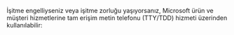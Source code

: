 İşitme engelliyseniz veya işitme zorluğu yaşıyorsanız, Microsoft ürün ve müşteri hizmetlerine tam erişim metin telefonu (TTY/TDD) hizmeti üzerinden kullanılabilir:

<!--HONumber=Jun16_HO4-->


